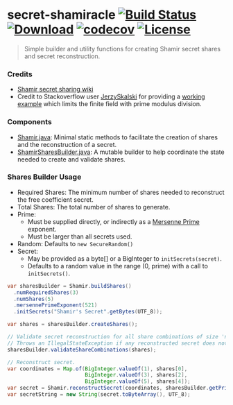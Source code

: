 # secret-shamiracle [![Build Status](https://travis-ci.org/comodal/secret-shamiracle.svg?branch=master)](https://travis-ci.org/comodal/secret-shamiracle)  [![Download](https://api.bintray.com/packages/comodal/libraries/shamir/images/download.svg)](https://bintray.com/comodal/libraries/shamir/_latestVersion) [![codecov](https://codecov.io/gh/comodal/secret-shamiracle/branch/master/graph/badge.svg)](https://codecov.io/gh/comodal/secret-shamiracle) [![License](http://img.shields.io/badge/license-Apache--2-blue.svg?style=flat)](LICENSE)

> Simple builder and utility functions for creating Shamir secret shares and secret reconstruction.

### Credits
* [Shamir secret sharing wiki](https://en.wikipedia.org/wiki/Shamir%27s_Secret_Sharing#Shamir's_secret-sharing_scheme)
* Credit to Stackoverflow user [JerzySkalski](https://stackoverflow.com/users/4513021/jerzyskalski) for providing a [working example](https://stackoverflow.com/a/34365904/3754157) which limits the finite field with prime modulus division.

### Components
* [Shamir.java](./systems.comodal.shamir/src/main/java/systems/comodal/shamir/Shamir.java#L1): Minimal static methods to facilitate the creation of shares and the reconstruction of a secret.
* [ShamirSharesBuilder.java](./systems.comodal.shamir/src/main/java/systems/comodal/shamir/ShamirSharesBuilder.java#L1): A mutable builder to help coordinate the state needed to create and validate shares.

### Shares Builder Usage

* Required Shares: The minimum number of shares needed to reconstruct the free coefficient secret.
* Total Shares: The total number of shares to generate.
* Prime:
  * Must be supplied directly, or indirectly as a [Mersenne Prime](https://en.wikipedia.org/wiki/Mersenne_prime#List_of_known_Mersenne_primes) exponent.
  * Must be larger than all secrets used.
* Random: Defaults to `new SecureRandom()`
* Secret:
  * May be provided as a byte[] or a BigInteger to `initSecrets(secret)`.
  * Defaults to a random value in the range (0, prime) with a call to `initSecrets()`.

```java
var sharesBuilder = Shamir.buildShares()
  .numRequiredShares(3)
  .numShares(5)
  .mersennePrimeExponent(521)
  .initSecrets("Shamir's Secret".getBytes(UTF_8));

var shares = sharesBuilder.createShares();

// Validate secret reconstruction for all share combinations of size 'numRequiredShares'.
// Throws an IllegalStateException if any reconstructed secret does not equal the original.
sharesBuilder.validateShareCombinations(shares);

// Reconstruct secret.
var coordinates = Map.of(BigInteger.valueOf(1), shares[0],
                         BigInteger.valueOf(3), shares[2],
                         BigInteger.valueOf(5), shares[4]);
var secret = Shamir.reconstructSecret(coordinates, sharesBuilder.getPrime());
var secretString = new String(secret.toByteArray(), UTF_8);
```
